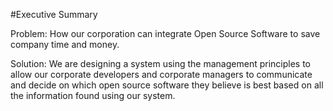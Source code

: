 #Executive Summary

Problem: How our corporation can integrate Open Source Software to save company time and money.

Solution:  We are designing a system using the management principles to allow our corporate developers and corporate managers to communicate and decide on which open source software they believe is best based on all the information found using our system.  
